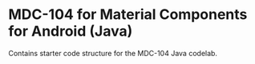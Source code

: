 # MDC-104 for Material Components for Android (Java)

Contains starter code structure for the MDC-104 Java codelab.
